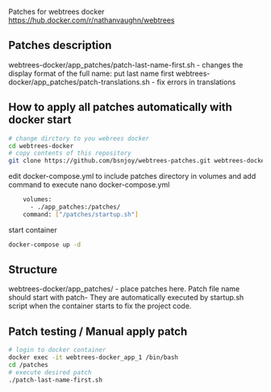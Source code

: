 Patches for webtrees docker https://hub.docker.com/r/nathanvaughn/webtrees

## Patches description
webtrees-docker/app_patches/patch-last-name-first.sh - changes the display format of the full name: put last name first
webtrees-docker/app_patches/patch-translations.sh - fix errors in translations

## How to apply all patches automatically with docker start
```bash
# change dirctory to you webrees docker
cd webtrees-docker
# copy contents of this repository
git clone https://github.com/bsnjoy/webtrees-patches.git webtrees-docker
```

edit docker-compose.yml to include patches directory in volumes and add command to execute
nano docker-compose.yml
```bash
    volumes:
      - ./app_patches:/patches/
    command: ["/patches/startup.sh"]
```

start container
```bash
docker-compose up -d
```

## Structure
webtrees-docker/app_patches/ - place patches here. Patch file name should start with patch- 
They are automatically executed by startup.sh script when the container starts to fix the project code.

## Patch testing / Manual apply patch
```bash
# login to docker container
docker exec -it webtrees-docker_app_1 /bin/bash
cd /patches
# execute desired patch
./patch-last-name-first.sh
```
